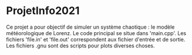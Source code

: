 # ProjetInfo2021

Ce projet a pour objectif de simuler un système chaotique : le modèle météorologique de Lorenz.
Le code principal se situe dans 'main.cpp'.
Les fichiers 'file.in' et 'file.out' correspondent aux fichier d'entrée et de sortie.
Les fichiers .gnu sont des scripts pour plots diverses choses.

